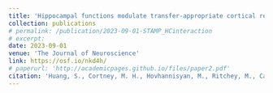 ```yaml
---
title: 'Hippocampal functions modulate transfer-appropriate cortical representations supporting subsequent memory'
collection: publications
# permalink: /publication/2023-09-01-STAMP_HCinteraction
# excerpt: 
date: 2023-09-01
venue: 'The Journal of Neuroscience'
link: https://osf.io/nkd4h/
# paperurl: 'http://academicpages.github.io/files/paper2.pdf'
citation: 'Huang, S., Cortney, M. H., Hovhannisyan, M., Ritchey, M., Cabeza, R., Davis, S. W. (in prep). &quot;Hippocampal functions modulate transfer-appropriate cortical representations supporting subsequent memory.&quot.'
---
```

